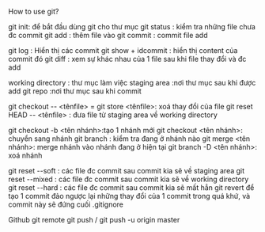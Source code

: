 How to use git?

git init: để bắt đầu dùng git cho thư mục
git status : kiểm tra những file chưa đc commit
git add : thêm file vào 
git commit : commit file add

git log : Hiển thị các commit
git show + idcommit : hiển thị content của commit đó
git diff : xem sự khác nhau của 1 file sau khi file thay đổi và đc add

working directory : thư mục làm việc
staging area :nơi thư mục sau khi được add
git repo :nơi thư mục sau khi commit

git checkout -- <tênfile> = git store <tênfile>: xoá thay đổi của file
git reset HEAD -- <tênfile> : đưa file từ staging area về working directory

git checkout -b <tên nhánh>:tạo 1 nhánh mới
git checkout <tên nhánh>: chuyển sang nhánh
git branch : kiểm tra đang ở nhánh nào
git merge <tên nhánh>: merge nhánh vào nhánh đang ở hiện tại
git branch -D <tên nhánh>: xoá nhánh

git reset --soft <id commit>: các file đc commit sau commit kia sẽ về staging area
git reset --mixed <id commit>: các file đc commit sau commit kia sẽ về working directory
git reset --hard <id commit>: các file đc commit sau commit kia sẽ mất hẳn
git revert <idcommit> để tạo 1 commit đảo ngược lại những thay đổi của 1 commit trong quá khứ, và commit này sẽ đứng cuối
.gitignore

Github
git remote <link repo>
git push / git push -u origin master